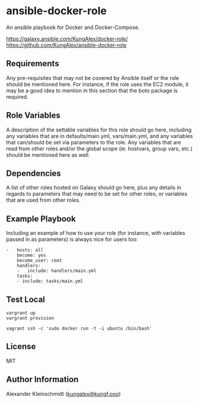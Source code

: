 ansible-docker-role
=========

An ansible playbook for Docker and Docker-Compose.

https://galaxy.ansible.com/KungAlex/docker-role/
https://github.com/KungAlex/ansible-docker-role

Requirements
------------

Any pre-requisites that may not be covered by Ansible itself or the role should be mentioned here. For instance, if the role uses the EC2 module, it may be a good idea to mention in this section that the boto package is required.

Role Variables
--------------

A description of the settable variables for this role should go here, including any variables that are in defaults/main.yml, vars/main.yml, and any variables that can/should be set via parameters to the role. Any variables that are read from other roles and/or the global scope (ie. hostvars, group vars, etc.) should be mentioned here as well.

Dependencies
------------

A list of other roles hosted on Galaxy should go here, plus any details in regards to parameters that may need to be set for other roles, or variables that are used from other roles.

Example Playbook
----------------

Including an example of how to use your role (for instance, with variables passed in as parameters) is always nice for users too:
    
    -   hosts: all
        become: yes
        become_user: root
        handlers:
        -   include: handlers/main.yml
        tasks:
        - include: tasks/main.yml


Test Local
----------
    vargrant up
    vargrant provision
    
    vagrant ssh -c 'sudo docker run -t -i ubuntu /bin/bash'


License
-------

MIT

Author Information
------------------

Alexander Kleinschmidt (kungalex@kungf.ooo)